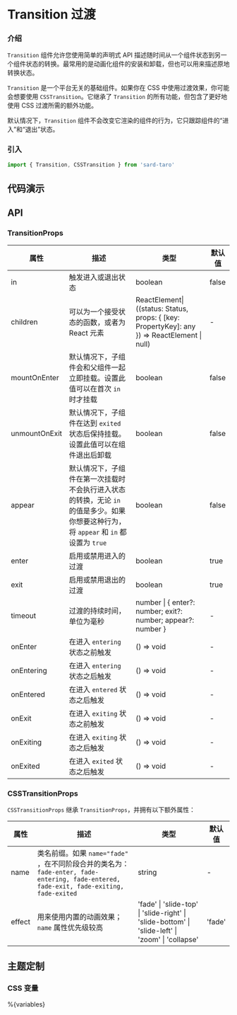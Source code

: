 # Transition 过渡

### 介绍

`Transition` 组件允许您使用简单的声明式 API 描述随时间从一个组件状态到另一个组件状态的转换。最常用的是动画化组件的安装和卸载，但也可以用来描述原地转换状态。

`Transition` 是一个平台无关的基础组件。如果你在 CSS 中使用过渡效果，你可能会想要使用 `CSSTransition`。它继承了 `Transition` 的所有功能，但包含了更好地使用 CSS 过渡所需的额外功能。

默认情况下，`Transition` 组件不会改变它渲染的组件的行为，它只跟踪组件的“进入”和“退出”状态。

### 引入

```js
import { Transition, CSSTransition } from 'sard-taro'
```

## 代码演示

<script type="code">
  [
    "./demo/Transition.tsx",
    "./demo/CSSTransition.tsx"
  ]
</script>

## API

### TransitionProps

| 属性          | 描述                                                                                                                                  | 类型                                                                                          | 默认值 |
| ------------- | ------------------------------------------------------------------------------------------------------------------------------------- | --------------------------------------------------------------------------------------------- | ------ |
| in            | 触发进入或退出状态                                                                                                                    | boolean                                                                                       | false  |
| children      | 可以为一个接受状态的函数，或者为 React 元素                                                                                           | ReactElement\| ((status: Status, props: { [key: PropertyKey]: any }) => ReactElement \| null) | -      |
| mountOnEnter  | 默认情况下，子组件会和父组件一起立即挂载。设置此值可以在首次 `in` 时才挂载                                                            | boolean                                                                                       | false  |
| unmountOnExit | 默认情况下，子组件在达到 `exited` 状态后保持挂载。设置此值可以在组件退出后卸载                                                        | boolean                                                                                       | false  |
| appear        | 默认情况下，子组件在第一次挂载时不会执行进入状态的转换，无论 `in` 的值是多少。如果你想要这种行为，将 `appear` 和 `in` 都设置为 `true` | boolean                                                                                       | false  |
| enter         | 启用或禁用进入的过渡                                                                                                                  | boolean                                                                                       | true   |
| exit          | 启用或禁用退出的过渡                                                                                                                  | boolean                                                                                       | true   |
| timeout       | 过渡的持续时间，单位为毫秒                                                                                                            | number \| { enter?: number; exit?: number; appear?: number }                                  | -      |
| onEnter       | 在进入 `entering` 状态之前触发                                                                                                        | () => void                                                                                    | -      |
| onEntering    | 在进入 `entering` 状态之后触发                                                                                                        | () => void                                                                                    | -      |
| onEntered     | 在进入 `entered` 状态之后触发                                                                                                         | () => void                                                                                    | -      |
| onExit        | 在进入 `exiting` 状态之前触发                                                                                                         | () => void                                                                                    | -      |
| onExiting     | 在进入 `exiting` 状态之后触发                                                                                                         | () => void                                                                                    | -      |
| onExited      | 在进入 `exited` 状态之后触发                                                                                                          | () => void                                                                                    | -      |

### CSSTransitionProps

`CSSTransitionProps` 继承 `TransitionProps`，并拥有以下额外属性：

| 属性   | 描述                                                                                                                                   | 类型                                                                                             | 默认值 |
| ------ | -------------------------------------------------------------------------------------------------------------------------------------- | ------------------------------------------------------------------------------------------------ | ------ |
| name   | 类名前缀。如果 `name="fade"` ，在不同阶段合并的类名为：`fade-enter, fade-entering, fade-entered, fade-exit, fade-exiting, fade-exited` | string                                                                                           | -      |
| effect | 用来使用内置的动画效果；`name` 属性优先级较高                                                                                          | 'fade' \| 'slide-top' \| 'slide-right' \| 'slide-bottom' \| 'slide-left' \| 'zoom' \| 'collapse' | 'fade' |

## 主题定制

### CSS 变量

%{variables}
